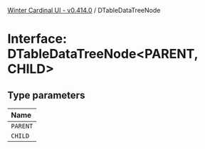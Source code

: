 [Winter Cardinal UI - v0.414.0](../index.md) / DTableDataTreeNode

# Interface: DTableDataTreeNode\<PARENT, CHILD\>

## Type parameters

| Name |
| :------ |
| `PARENT` |
| `CHILD` |
